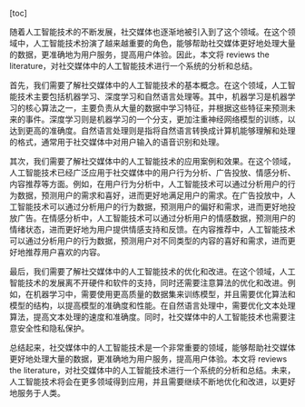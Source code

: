 
[toc]                    
                
                
随着人工智能技术的不断发展，社交媒体也逐渐地被引入到了这个领域。在这个领域中，人工智能技术扮演了越来越重要的角色，能够帮助社交媒体更好地处理大量的数据，更准确地为用户服务，提高用户体验。因此，本文将 reviews the literature，对社交媒体中的人工智能技术进行一个系统的分析和总结。

首先，我们需要了解社交媒体中的人工智能技术的基本概念。在这个领域，人工智能技术主要包括机器学习、深度学习和自然语言处理等。其中，机器学习是机器学习的核心算法之一，主要负责从大量的数据中学习特征，并根据这些特征来预测未来的事件。深度学习则是机器学习的一个分支，更加注重神经网络模型的训练，以达到更高的准确度。自然语言处理则是指将自然语言转换成计算机能够理解和处理的格式，通常用于社交媒体中对用户输入的语音识别和处理。

其次，我们需要了解社交媒体中的人工智能技术的应用案例和效果。在这个领域，人工智能技术已经广泛应用于社交媒体中的用户行为分析、广告投放、情感分析、内容推荐等方面。例如，在用户行为分析中，人工智能技术可以通过分析用户的行为数据，预测用户的需求和喜好，进而更好地满足用户的需求。在广告投放中，人工智能技术可以通过分析用户的行为数据，预测用户的偏好和需求，进而更好地投放广告。在情感分析中，人工智能技术可以通过分析用户的情感数据，预测用户的情绪状态，进而更好地为用户提供情感支持和反馈。在内容推荐中，人工智能技术可以通过分析用户的行为数据，预测用户对不同类型的内容的喜好和需求，进而更好地推荐用户喜欢的内容。

最后，我们需要了解社交媒体中的人工智能技术的优化和改进。在这个领域，人工智能技术的发展离不开硬件和软件的支持，同时还需要注意算法的优化和改进。例如，在机器学习中，需要使用更高质量的数据集来训练模型，并且需要优化算法和模型的结构，以提高模型的准确度和性能。在自然语言处理中，需要优化文本处理算法，提高文本处理的速度和准确度。同时，社交媒体中的人工智能技术也需要注意安全性和隐私保护。

总结起来，社交媒体中的人工智能技术是一个非常重要的领域，能够帮助社交媒体更好地处理大量的数据，更准确地为用户服务，提高用户体验。本文将 reviews the literature，对社交媒体中的人工智能技术进行一个系统的分析和总结。未来，人工智能技术将会在更多领域得到应用，并且需要继续不断地优化和改进，以更好地服务于人类。

